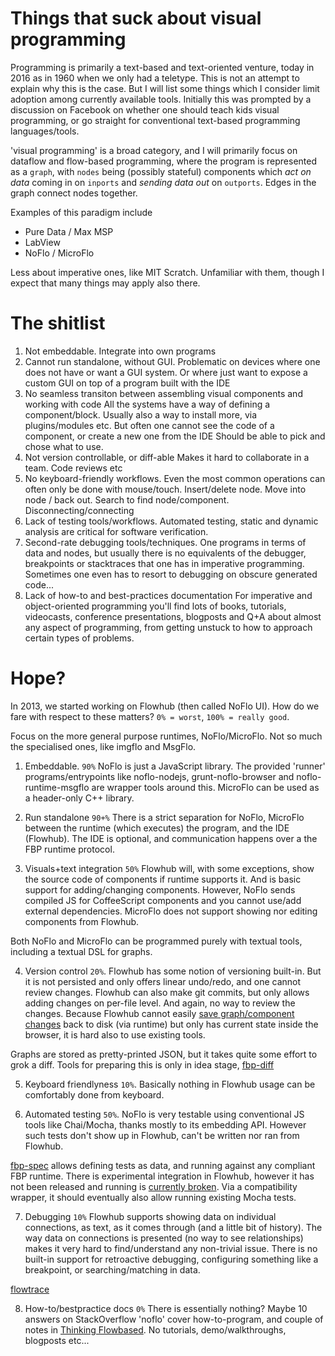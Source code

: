 
# Things that suck about visual programming

Programming is primarily a text-based and text-oriented venture, today in 2016 as in 1960 when we only had a teletype.
This is not an attempt to explain why this is the case.
But I will list some things which I consider limit adoption among currently available tools.
Initially this was prompted by a discussion on Facebook on whether one should teach kids visual programming,
or go straight for conventional text-based programming languages/tools.

'visual programming' is a broad category, and I will primarily focus on dataflow and flow-based programming,
where the program is represented as a `graph`, with `nodes` being (possibly stateful) components which *act
on data* coming in on `inports` and *sending data out* on `outports`. Edges in the graph connect nodes together.

Examples of this paradigm include

* Pure Data / Max MSP
* LabView
* NoFlo / MicroFlo

Less about imperative ones, like MIT Scratch.
Unfamiliar with them, though I expect that many things may apply also there.

# The shitlist

1. Not embeddable.
Integrate into own programs
2. Cannot run standalone, without GUI.
Problematic on devices where one does not have or want a GUI system.
Or where just want to expose a custom GUI on top of a program built with the IDE
3. No seamless transiton between assembling visual components and working with code
All the systems have a way of defining a component/block.
Usually also a way to install more, via plugins/modules etc.
But often one cannot see the code of a component, or create a new one from the IDE
Should be able to pick and chose what to use.
4. Not version controllable, or diff-able
Makes it hard to collaborate in a team. Code reviews etc
5. No keyboard-friendly workflows. Even the most common operations can often only be done with mouse/touch.
Insert/delete node. Move into node / back out. Search to find node/component. Disconnecting/connecting
6. Lack of testing tools/workflows.
Automated testing, static and dynamic analysis are critical for software verification.
7. Second-rate debugging tools/techniques.
One programs in terms of data and nodes, but usually there is no equivalents of the
debugger, breakpoints or stacktraces that one has in imperative programming.
Sometimes one even has to resort to debugging on obscure generated code...
8. Lack of how-to and best-practices documentation
For imperative and object-oriented programming you'll find lots of
books, tutorials, videocasts, conference presentations, blogposts and Q+A about almost any aspect of
programming, from getting unstuck to how to approach certain types of problems.


# Hope?

In 2013, we started working on Flowhub (then called NoFlo UI).
How do we fare with respect to these matters?
`0% = worst`, `100% = really good`.

Focus on the more general purpose runtimes, NoFlo/MicroFlo.
Not so much the specialised ones, like imgflo and MsgFlo.

1. Embeddable. `90%`
NoFlo is just a JavaScript library. The provided 'runner' programs/entrypoints like
noflo-nodejs, grunt-noflo-browser and noflo-runtime-msgflo are wrapper tools around this.
MicroFlo can be used as a header-only C++ library.

2. Run standalone `90+%`
There is a strict separation for NoFlo, MicroFlo between the runtime (which executes) the program,
and the IDE (Flowhub). The IDE is optional, and communication happens over a the FBP runtime protocol.

3. Visuals+text integration `50%`
Flowhub will, with some exceptions, show the source code of components if runtime supports it.
And is basic support for adding/changing components.
However, NoFlo sends compiled JS for CoffeeScript components and you cannot use/add external dependencies.
MicroFlo does not support showing nor editing components from Flowhub.

Both NoFlo and MicroFlo can be programmed purely with textual tools, including a textual DSL for graphs.

4. Version control `20%`.
Flowhub has some notion of versioning built-in. But it is not persisted and only offers linear undo/redo, and one cannot review changes.
Flowhub can also make git commits, but only allows adding changes on per-file level. And again, no way to review the changes.
Because Flowhub cannot easily [save graph/component changes](https://github.com/noflo/noflo-ui/issues/64) back to disk (via runtime) but only has current state inside the browser,
it is hard also to use existing tools.

Graphs are stored as pretty-printed JSON, but it takes quite some effort to grok a diff.
Tools for preparing this is only in idea stage, [fbp-diff](https://github.com/jonnor/fbp-diff/blob/master/README.md)

5. Keyboard friendlyness `10%`.
Basically nothing in Flowhub usage can be comfortably done from keyboard.

6. Automated testing `50%`.
NoFlo is very testable using conventional JS tools like Chai/Mocha, thanks mostly to its embedding API.
However such tests don't show up in Flowhub, can't be written nor ran from Flowhub.

[fbp-spec](https://github.com/flowbased/fbp-spec) allows defining tests as data, and running against any compliant FBP runtime.
There is experimental integration in Flowhub, however it has not been released and running is [currently broken]().
Via a compatibility wrapper, it should eventually also allow running existing Mocha tests.

7. Debugging `10%`
Flowhub supports showing data on individual connections, as text, as it comes through (and a little bit of history).
The way data on connections is presented (no way to see relationships) makes it very hard to find/understand any non-trivial issue.
There is no built-in support for retroactive debugging, configuring something like a breakpoint, or searching/matching in data.

[flowtrace](https://github.com/flowbased/flowtrace)

8. How-to/bestpractice docs `0%`
There is essentially nothing? Maybe 10 answers on StackOverflow 'noflo' cover how-to-program,
and couple of notes in [Thinking Flowbased](https://github.com/flowbased/thinking-flowbased).
No tutorials, demo/walkthroughs, blogposts etc...


